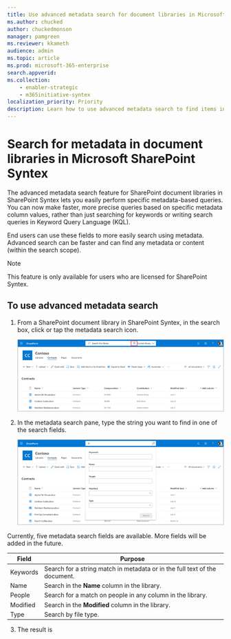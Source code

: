 ```yaml
---
title: Use advanced metadata search for document libraries in Microsoft SharePoint Syntex
ms.author: chucked
author: chuckedmonson
manager: pamgreen
ms.reviewer: kkameth
audience: admin
ms.topic: article
ms.prod: microsoft-365-enterprise
search.appverid: 
ms.collection: 
    - enabler-strategic
    - m365initiative-syntex
localization_priority: Priority
description: Learn how to use advanced metadata search to find items in SharePoint document libraries using SharePoint Syntex.
---
```


# Search for metadata in document libraries in Microsoft SharePoint Syntex

The advanced metadata search feature for SharePoint document libraries in SharePoint Syntex lets you easily perform specific metadata-based queries. You can now make faster,  more precise queries based on specific metadata column values, rather than just searching for keywords or writing search queries in Keyword Query Language (KQL). 

End users can use these fields to more easily search using metadata. Advanced search can be faster and can find any metadata or content (within the search scope).  

> [!NOTE]
> This feature is only available for users who are licensed for SharePoint Syntex. 

## To use advanced metadata search

1. From a SharePoint document library in SharePoint Syntex, in the search box, click or tap the metadata search icon.

    ![Screenshot of a document library page showing the search box with the metadata search icon highlighted.](../media/content-understanding/metadata-search-box.png)

2. In the metadata search pane, type the string you want to find in one of the search fields.

    ![Screenshot of a document library page showing the metadata search pane.](../media/content-understanding/metadata-search-pane.png)


Currently, five metadata search fields are available. More fields will be added in the future.

|Field  |Purpose  |
|---------|---------|
|Keywords |Search for a string match in metadata or in the full text of the document. |
|Name     |Search in the **Name** column in the library.          |
|People   |Search for a match on people in any column in the library.   |
|Modified |Search in the **Modified** column in the library.         |
|Type     |Search by file type.        |

3. The result is 